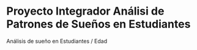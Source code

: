 # Proyecto Integrador Análisi de Patrones de Sueños en Estudiantes
Análisis de sueño en Estudiantes / Edad
